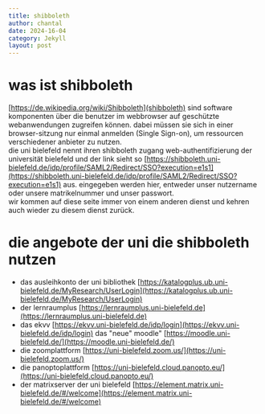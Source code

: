 ```yaml
---
title: shibboleth
author: chantal
date: 2024-16-04
category: Jekyll
layout: post
---
```


# was ist shibboleth

[https://de.wikipedia.org/wiki/Shibboleth](shibboleth) sind software komponenten über die benutzer im webbrowser auf geschützte webanwendungen zugreifen können. dabei müssen sie sich in einer browser-sitzung nur einmal anmelden (Single Sign-on), um ressourcen verschiedener anbieter zu nutzen.  
die uni bielefeld nennt ihren shibboleth zugang web-authentifizierung der universität bielefeld und der link sieht so [https://shibboleth.uni-bielefeld.de/idp/profile/SAML2/Redirect/SSO?execution=e1s1](https://shibboleth.uni-bielefeld.de/idp/profile/SAML2/Redirect/SSO?execution=e1s1) aus. 
eingegeben werden hier, entweder unser nutzername oder unsere matrikelnummer und unser passwort.  
wir kommen auf diese seite immer von einem anderen dienst und kehren auch wieder zu diesem dienst zurück.  

# die angebote der uni die shibboleth nutzen

- das ausleihkonto der uni bibliothek [https://katalogplus.ub.uni-bielefeld.de/MyResearch/UserLogin](https://katalogplus.ub.uni-bielefeld.de/MyResearch/UserLogin)
- der lernraumplus [https://lernraumplus.uni-bielefeld.de](https://lernraumplus.uni-bielefeld.de)
- das ekvv [https://ekvv.uni-bielefeld.de/idp/login](https://ekvv.uni-bielefeld.de/idp/login)
das "neue" moodle" [https://moodle.uni-bielefeld.de/](https://moodle.uni-bielefeld.de/)
- die zoomplattform [https://uni-bielefeld.zoom.us/](https://uni-bielefeld.zoom.us/)
- die panoptoplattform [https://uni-bielefeld.cloud.panopto.eu/](https://uni-bielefeld.cloud.panopto.eu/)
- der matrixserver der uni bielefeld [https://element.matrix.uni-bielefeld.de/#/welcome](https://element.matrix.uni-bielefeld.de/#/welcome)